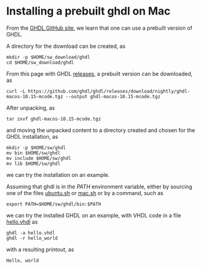 # Installing a prebuilt ghdl on  Mac

From the 
[GHDL GitHub site](https://github.com/ghdl/ghdl), we learn that
one can use a prebuilt version of GHDL.

A directory for the download can be created, as

    mkdir -p $HOME/sw_download/ghdl
    cd $HOME/sw_download/ghdl

From this page with GHDL
[releases](https://github.com/ghdl/ghdl/releases), a prebuilt version
can be downloaded, as

    curl -L https://github.com/ghdl/ghdl/releases/download/nightly/ghdl-macos-10.15-mcode.tgz --output ghdl-macos-10.15-mcode.tgz

After unpacking, as

    tar zxvf ghdl-macos-10.15-mcode.tgz 

and moving the unpacked content to a directory created and chosen for the GHDL
installation, as

    mkdir -p $HOME/sw/ghdl
    mv bin $HOME/sw/ghdl
    mv include $HOME/sw/ghdl
    mv lib $HOME/sw/ghdl

we can try the installation on an example.

Assuming that ghdl is in the *PATH* environment variable, either by
sourcing one of the files [ubuntu.sh](../setup/ubuntu.sh) or
[mac.sh](../setup/mac.sh) or by a command, such as

    export PATH=$HOME/sw/ghdl/bin:$PATH

we can try the installed GHDL on an example, with VHDL code in a file
[hello.vhdl](../hello/vhdl/hello.vhdl) as

    ghdl -a hello.vhdl 
    ghdl -r hello_world

with a resulting printout, as

    Hello, world




